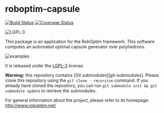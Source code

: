 roboptim-capsule
================

[![Build Status](https://travis-ci.org/roboptim/roboptim-capsule.png?branch=master)](https://travis-ci.org/roboptim/roboptim-capsule)
[![Coverage Status](https://coveralls.io/repos/roboptim/roboptim-capsule/badge.png)](https://coveralls.io/r/roboptim/roboptim-capsule)

![LGPL-3](https://www.gnu.org/graphics/lgplv3-88x31.png)


This package is an application for the RobOptim framework. This
software computes an automated optimal capsule generator over
polyhedrons.

![examples](https://raw.githubusercontent.com/roboptim/roboptim-capsule/master/doc/examples.png)

It is released under the [LGPL-3](COPYING.LESSER) license.

**Warning:** this repository contains [Git
submodules][git-submodules]. Please clone this repository using the
`git clone --recursive` command. If you already have cloned the
repository, you can run `git submodule init && git submodule update`
to retrieve the submodules.


For general information about the project, please refer to its
homepage: http://www.roboptim.net/
